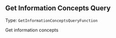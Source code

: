

## Get Information Concepts Query

Type: `GetInformationConceptsQueryFunction`

Get information concepts


